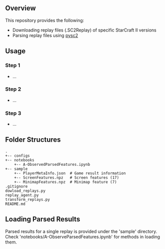 ## Overview

This repository provides the following:
- Downloading replay files (.SC2Replay) of specific StarCraft II versions
- Parsing replay files using [pysc2](https://github.com/deepmind/pysc2)

## Usage

### Step 1
- ...
### Step 2
- ...
### Step 3
- ...

## Folder Structures

    .
    +-- configs
    +-- notebooks
        +-- A-ObservedParsedFeatures.ipynb
    +-- sample
        +-- PlayerMetaInfo.json  # Game result information
        +-- ScreenFeatures.npz   # Screen features (17)
        +-- MinimapFeatures.npz  # Minimap feature (7)
    .gitignore
    dowload_replays.py
    replay_agent.py       
    transform_replays.py  
    README.md


## Loading Parsed Results

Parsed results for a single replay is provided under the 'sample' directory. Check 'notebooks/A-ObserveParsedFeatures.ipynb' for methods in loading them.

